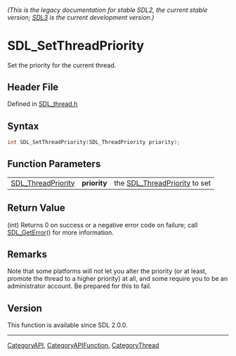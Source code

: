 ###### (This is the legacy documentation for stable SDL2, the current stable version; [SDL3](https://wiki.libsdl.org/SDL3/) is the current development version.)
# SDL_SetThreadPriority

Set the priority for the current thread.

## Header File

Defined in [SDL_thread.h](https://github.com/libsdl-org/SDL/blob/SDL2/include/SDL_thread.h)

## Syntax

```c
int SDL_SetThreadPriority(SDL_ThreadPriority priority);
```

## Function Parameters

|                                          |              |                                                     |
| ---------------------------------------- | ------------ | --------------------------------------------------- |
| [SDL_ThreadPriority](SDL_ThreadPriority) | **priority** | the [SDL_ThreadPriority](SDL_ThreadPriority) to set |

## Return Value

(int) Returns 0 on success or a negative error code on failure; call
[SDL_GetError](SDL_GetError)() for more information.

## Remarks

Note that some platforms will not let you alter the priority (or at least,
promote the thread to a higher priority) at all, and some require you to be
an administrator account. Be prepared for this to fail.

## Version

This function is available since SDL 2.0.0.

----
[CategoryAPI](CategoryAPI), [CategoryAPIFunction](CategoryAPIFunction), [CategoryThread](CategoryThread)


